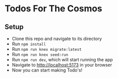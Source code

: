 # Todos For The Cosmos


## Setup
- Clone this repo and navigate to its directory
- Run ```npm install```
- Run ```npm run knex migrate:latest```
- Run ```npm run knex seed:run```
- Run ```npm run dev```, which will start running the app
- Navigate to [http://localhost:5173](http://localhost:5173) in your browser
- Now you can start making Todo's!
